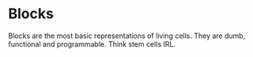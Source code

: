 # Blocks
Blocks are the most basic representations of living cells. They are dumb, functional and programmable. Think stem cells IRL. 
